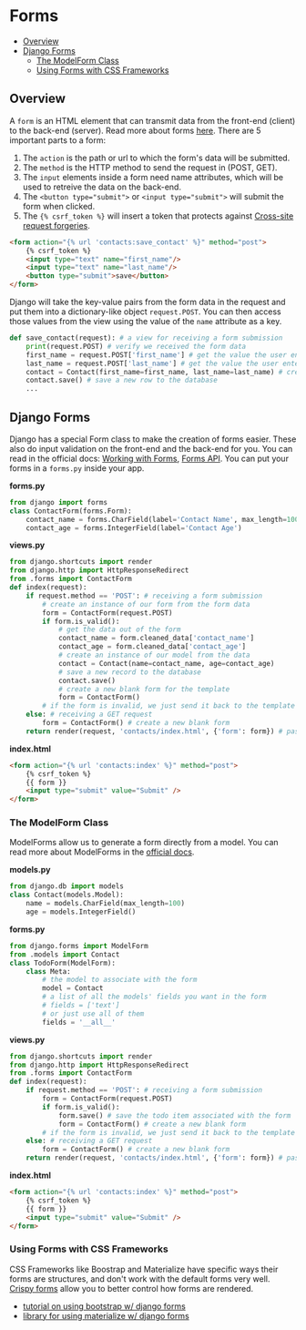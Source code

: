 

# Forms

- [Overview](#overview)
- [Django Forms](#django-forms)
  - [The ModelForm Class](#the-modelform-class)
  - [Using Forms with CSS Frameworks](#using-forms-with-css-frameworks)



## Overview

A `form` is an HTML element that can transmit data from the front-end (client) to the back-end (server). Read more about forms [here](../../2%20Flask%20+%20HTML%20+%20CSS/docs/11%20HTML%20Forms.md). There are 5 important parts to a form:

1. The `action` is the path or url to which the form's data will be submitted.
2. The `method` is the HTTP method to send the request in (POST, GET).
3. The `input` elements inside a form need name attributes, which will be used to retreive the data on the back-end.
4. The `<button type="submit">` or `<input type="submit">` will submit the form when clicked.
5. The `{% csrf_token %}` will insert a token that protects against [Cross-site request forgeries](https://en.wikipedia.org/wiki/Cross-site_request_forgery).

```html
<form action="{% url 'contacts:save_contact' %}" method="post">
    {% csrf_token %}
    <input type="text" name="first_name"/>
    <input type="text" name="last_name"/>
    <button type="submit">save</button>
</form>
```

Django will take the key-value pairs from the form data in the request and put them into a dictionary-like object `request.POST`. You can then access those values from the view using the value of the `name` attribute as a key.


```python
def save_contact(request): # a view for receiving a form submission
    print(request.POST) # verify we received the form data
    first_name = request.POST['first_name'] # get the value the user entered into the 'first name' field
    last_name = request.POST['last_name'] # get the value the user entered into the 'last name' field
    contact = Contact(first_name=first_name, last_name=last_name) # create an instance of our model
    contact.save() # save a new row to the database
    ...
```

## Django Forms

Django has a special Form class to make the creation of forms easier. These also do input validation on the front-end and the back-end for you. You can read in the official docs: [Working with Forms](https://docs.djangoproject.com/en/3.2/topics/forms/), [Forms API](https://docs.djangoproject.com/en/3.2/ref/forms/api/#django.forms.Form). You can put your forms in a `forms.py` inside your app.


**forms.py**
```python
from django import forms
class ContactForm(forms.Form):
    contact_name = forms.CharField(label='Contact Name', max_length=100)
    contact_age = forms.IntegerField(label='Contact Age')
```

**views.py**
```python
from django.shortcuts import render
from django.http import HttpResponseRedirect
from .forms import ContactForm
def index(request):
    if request.method == 'POST': # receiving a form submission
        # create an instance of our form from the form data
        form = ContactForm(request.POST)
        if form.is_valid():
            # get the data out of the form
            contact_name = form.cleaned_data['contact_name']
            contact_age = form.cleaned_data['contact_age']
            # create an instance of our model from the data
            contact = Contact(name=contact_name, age=contact_age)
            # save a new record to the database
            contact.save()
            # create a new blank form for the template
            form = ContactForm()
        # if the form is invalid, we just send it back to the template
    else: # receiving a GET request
        form = ContactForm() # create a new blank form
    return render(request, 'contacts/index.html', {'form': form}) # pass the form to the template
```

**index.html**
```html
<form action="{% url 'contacts:index' %}" method="post">
    {% csrf_token %}
    {{ form }}
    <input type="submit" value="Submit" />
</form>
```


### The ModelForm Class

ModelForms allow us to generate a form directly from a model. You can read more about ModelForms in the [official docs](https://docs.djangoproject.com/en/3.2/topics/forms/modelforms/).

**models.py**
```python
from django.db import models
class Contact(models.Model):
    name = models.CharField(max_length=100)
    age = models.IntegerField()
```

**forms.py**
```python
from django.forms import ModelForm
from .models import Contact
class TodoForm(ModelForm):
    class Meta:
        # the model to associate with the form
        model = Contact
        # a list of all the models' fields you want in the form
        # fields = ['text']
        # or just use all of them
        fields = '__all__'
```

**views.py**
```python
from django.shortcuts import render
from django.http import HttpResponseRedirect
from .forms import ContactForm
def index(request):
    if request.method == 'POST': # receiving a form submission
        form = ContactForm(request.POST)
        if form.is_valid():
            form.save() # save the todo item associated with the form
            form = ContactForm() # create a new blank form
        # if the form is invalid, we just send it back to the template
    else: # receiving a GET request
        form = ContactForm() # create a new blank form
    return render(request, 'contacts/index.html', {'form': form}) # pass the form to the template
```

**index.html**
```html
<form action="{% url 'contacts:index' %}" method="post">
    {% csrf_token %}
    {{ form }}
    <input type="submit" value="Submit" />
</form>
```

### Using Forms with CSS Frameworks

CSS Frameworks like Boostrap and Materialize have specific ways their forms are structures, and don't work with the default forms very well. [Crispy forms](https://django-crispy-forms.readthedocs.io/en/latest/) allow you to better control how forms are rendered.

- [tutorial on using bootstrap w/ django forms](https://simpleisbetterthancomplex.com/tutorial/2018/08/13/how-to-use-bootstrap-4-forms-with-django.html)
- [library for using materialize w/ django forms](https://pypi.org/project/crispy-forms-materialize/)

